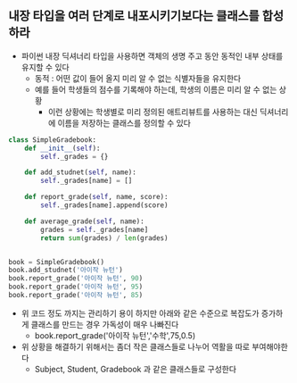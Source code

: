 ## 내장 타입을 여러 단계로 내포시키기보다는 클래스를 합성하라

- 파이썬 내장 딕셔너리 타입을 사용하면 객체의 생명 주고 동안 동적인 내부 상태를 유지할 수 있다
    - 동적 : 어떤 값이 들어 올지 미리 알 수 없는 식별자들을 유지한다
    - 예를 들어 학생들의 점수를 기록해야 하는데, 학생의 이름은 미리 알 수 없는 상황
        - 이런 상황에는 학생별로 미리 정의된 애트리뷰트를 사용하는 대신 딕셔너리에 이름을 저장하는 클래스를 정의할 수 있다

```python
class SimpleGradebook:
    def __init__(self):
        self._grades = {}

    def add_studnet(self, name):
        self._grades[name] = []

    def report_grade(self, name, score):
        self._grades[name].append(score)

    def average_grade(self, name):
        grades = self._grades[name]
        return sum(grades) / len(grades)


book = SimpleGradebook()
book.add_studnet('아이작 뉴턴')
book.report_grade('아이작 뉴턴', 90)
book.report_grade('아이작 뉴턴', 95)
book.report_grade('아이작 뉴턴', 85)
```

- 위 코드 정도 까지는 관리하기 용이 하지만 아래와 같은 수준으로 복잡도가 증가하게 클래스를 만드는 경우 가독성이 매우 나빠진다
    - book.report_grade('아이작 뉴턴','수학',75,0.5)
- 위 상황을 해결하기 위해서는 좀더 작은 클래스들로 나누어 역활을 따로 부여해야한다
    - Subject, Student, Gradebook 과 같은 클래스들로 구성한다 